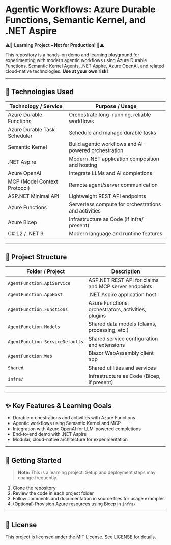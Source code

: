 
# Agentic Workflows: Azure Durable Functions, Semantic Kernel, and .NET Aspire

⚠️🚧 **Learning Project – Not for Production!** 🚧⚠️

This repository is a hands-on demo and learning playground for experimenting with modern agentic workflows using Azure Durable Functions, Semantic Kernel Agents, .NET Aspire, Azure OpenAI, and related cloud-native technologies. **Use at your own risk!**

---

## 🚀 Technologies Used

| Technology / Service           | Purpose / Usage                                      |
|-------------------------------|------------------------------------------------------|
| Azure Durable Functions        | Orchestrate long-running, reliable workflows         |
| Azure Durable Task Scheduler   | Schedule and manage durable tasks                    |
| Semantic Kernel                | Build agentic workflows and AI-powered orchestration |
| .NET Aspire                    | Modern .NET application composition and hosting      |
| Azure OpenAI                   | Integrate LLMs and AI completions                    |
| MCP (Model Context Protocol)   | Remote agent/server communication                    |
| ASP.NET Minimal API            | Lightweight REST API endpoints                       |
| Azure Functions                | Serverless compute for orchestrations and activities |
| Azure Bicep                    | Infrastructure as Code (if infra/ present)           |
| C# 12 / .NET 9                 | Modern language and runtime features                 |

---

## 📁 Project Structure

| Folder / Project                  | Description                                      |
|-----------------------------------|--------------------------------------------------|
| `AgentFunction.ApiService`        | ASP.NET REST API for claims and MCP server endpoints   |
| `AgentFunction.AppHost`           | .NET Aspire application host                      |
| `AgentFunction.Functions`         | Azure Functions: orchestrators, activities, plugins|
| `AgentFunction.Models`            | Shared data models (claims, processing, etc.)     |
| `AgentFunction.ServiceDefaults`   | Shared service configuration and extensions       |
| `AgentFunction.Web`               | Blazor WebAssembly client app                     |
| `Shared`                          | Shared utilities and services                     |
| `infra/`                          | Infrastructure as Code (Bicep, if present)        |

---

## ✨ Key Features & Learning Goals

- Durable orchestrations and activities with Azure Functions
- Agentic workflows using Semantic Kernel and MCP
- Integration with Azure OpenAI for LLM-powered completions
- End-to-end demo with .NET Aspire 
- Modular, cloud-native architecture for experimentation

---

## 🏁 Getting Started

> **Note:** This is a learning project. Setup and deployment steps may change frequently.

1. Clone the repository
2. Review the code in each project folder
3. Follow comments and documentation in source files for usage examples
4. (Optional) Provision Azure resources using Bicep in `infra/`

---

## 📄 License

This project is licensed under the MIT License. See [LICENSE](./LICENSE) for details.